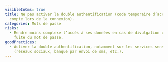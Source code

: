 ```yaml
---
visibleInCms: true
title: Ne pas activer la double authentification (code temporaire d’accès à un
  compte lors de la connexion).
categories: Mots de passe
risks:
  - Rendre moins complexe l’accès à ses données en cas de divulgation ou de
    fuite du mot de passe.
goodPractices:
  - Activer la double authentification, notamment sur les services sensibles
    (réseaux sociaux, banque par envoi de sms, etc.).
---
```

